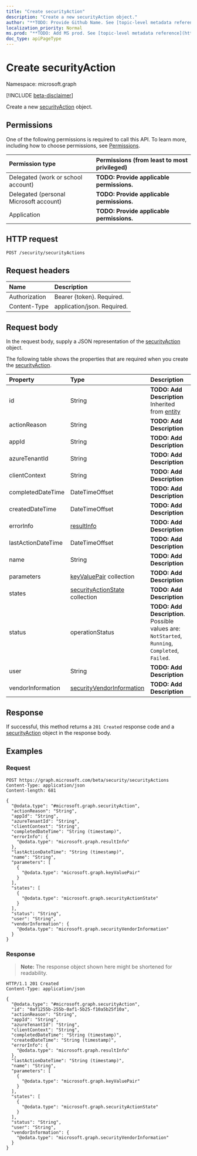 ```yaml
---
title: "Create securityAction"
description: "Create a new securityAction object."
author: "**TODO: Provide Github Name. See [topic-level metadata reference](https://msgo.azurewebsites.net/add/document/guidelines/metadata.html#topic-level-metadata)**"
localization_priority: Normal
ms.prod: "**TODO: Add MS prod. See [topic-level metadata reference](https://msgo.azurewebsites.net/add/document/guidelines/metadata.html#topic-level-metadata)**"
doc_type: apiPageType
---
```


# Create securityAction
Namespace: microsoft.graph

[!INCLUDE [beta-disclaimer](../../includes/beta-disclaimer.md)]

Create a new [securityAction](../resources/securityaction.md) object.

## Permissions
One of the following permissions is required to call this API. To learn more, including how to choose permissions, see [Permissions](/graph/permissions-reference).

|Permission type|Permissions (from least to most privileged)|
|:---|:---|
|Delegated (work or school account)|**TODO: Provide applicable permissions.**|
|Delegated (personal Microsoft account)|**TODO: Provide applicable permissions.**|
|Application|**TODO: Provide applicable permissions.**|

## HTTP request

<!-- {
  "blockType": "ignored"
}
-->
``` http
POST /security/securityActions
```

## Request headers
|Name|Description|
|:---|:---|
|Authorization|Bearer {token}. Required.|
|Content-Type|application/json. Required.|

## Request body
In the request body, supply a JSON representation of the [securityAction](../resources/securityaction.md) object.

The following table shows the properties that are required when you create the [securityAction](../resources/securityaction.md).

|Property|Type|Description|
|:---|:---|:---|
|id|String|**TODO: Add Description** Inherited from [entity](../resources/entity.md)|
|actionReason|String|**TODO: Add Description**|
|appId|String|**TODO: Add Description**|
|azureTenantId|String|**TODO: Add Description**|
|clientContext|String|**TODO: Add Description**|
|completedDateTime|DateTimeOffset|**TODO: Add Description**|
|createdDateTime|DateTimeOffset|**TODO: Add Description**|
|errorInfo|[resultInfo](../resources/resultinfo.md)|**TODO: Add Description**|
|lastActionDateTime|DateTimeOffset|**TODO: Add Description**|
|name|String|**TODO: Add Description**|
|parameters|[keyValuePair](../resources/keyvaluepair.md) collection|**TODO: Add Description**|
|states|[securityActionState](../resources/securityactionstate.md) collection|**TODO: Add Description**|
|status|operationStatus|**TODO: Add Description**. Possible values are: `NotStarted`, `Running`, `Completed`, `Failed`.|
|user|String|**TODO: Add Description**|
|vendorInformation|[securityVendorInformation](../resources/securityvendorinformation.md)|**TODO: Add Description**|



## Response

If successful, this method returns a `201 Created` response code and a [securityAction](../resources/securityaction.md) object in the response body.

## Examples

### Request
<!-- {
  "blockType": "request",
  "name": "create_securityaction_from_"
}
-->
``` http
POST https://graph.microsoft.com/beta/security/securityActions
Content-Type: application/json
Content-length: 681

{
  "@odata.type": "#microsoft.graph.securityAction",
  "actionReason": "String",
  "appId": "String",
  "azureTenantId": "String",
  "clientContext": "String",
  "completedDateTime": "String (timestamp)",
  "errorInfo": {
    "@odata.type": "microsoft.graph.resultInfo"
  },
  "lastActionDateTime": "String (timestamp)",
  "name": "String",
  "parameters": [
    {
      "@odata.type": "microsoft.graph.keyValuePair"
    }
  ],
  "states": [
    {
      "@odata.type": "microsoft.graph.securityActionState"
    }
  ],
  "status": "String",
  "user": "String",
  "vendorInformation": {
    "@odata.type": "microsoft.graph.securityVendorInformation"
  }
}
```


### Response
>**Note:** The response object shown here might be shortened for readability.
<!-- {
  "blockType": "response",
  "truncated": true,
  "@odata.type": "microsoft.graph.securityAction"
}
-->
``` http
HTTP/1.1 201 Created
Content-Type: application/json

{
  "@odata.type": "#microsoft.graph.securityAction",
  "id": "0af1255b-255b-0af1-5b25-f10a5b25f10a",
  "actionReason": "String",
  "appId": "String",
  "azureTenantId": "String",
  "clientContext": "String",
  "completedDateTime": "String (timestamp)",
  "createdDateTime": "String (timestamp)",
  "errorInfo": {
    "@odata.type": "microsoft.graph.resultInfo"
  },
  "lastActionDateTime": "String (timestamp)",
  "name": "String",
  "parameters": [
    {
      "@odata.type": "microsoft.graph.keyValuePair"
    }
  ],
  "states": [
    {
      "@odata.type": "microsoft.graph.securityActionState"
    }
  ],
  "status": "String",
  "user": "String",
  "vendorInformation": {
    "@odata.type": "microsoft.graph.securityVendorInformation"
  }
}
```

